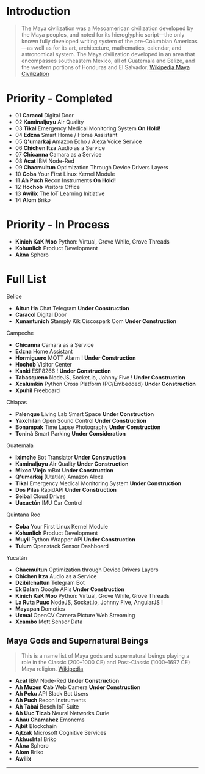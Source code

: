 # Introduction

> The Maya civilization was a Mesoamerican civilization developed by the Maya peoples, and noted for its hieroglyphic script—the only known fully developed writing system of the pre-Columbian Americas—as well as for its art, architecture, mathematics, calendar, and astronomical system. The Maya civilization developed in an area that encompasses southeastern Mexico, all of Guatemala and Belize, and the western portions of Honduras and El Salvador. [Wikipedia Maya Civilization](https://en.wikipedia.org/wiki/Maya_civilization)

# Priority - Completed

- 01 __Caracol__ Digital Door
- 02 __Kaminaljuyu__ Air Quality
- 03 __Tikal__ Emergency Medical Monitoring System __On Hold!__
- 04 __Edzna__ Smart Home / Home Assistant
- 05 __Q'umarkaj__ Amazon Echo / Alexa Voice Service
- 06 __Chichen Itza__ Audio as a Service
- 07 __Chicanna__ Camara as a Service
- 08 __Acat__ IBM Node-Red
- 09 __Chacmultun__ Optimization Through Device Drivers Layers
- 10 __Coba__ Your First Linux Kernel Module
- 11 __Ah Puch__ Recon Instruments __On Hold!__
- 12 __Hochob__ Visitors Office
- 13 __Awilix__ The IoT Learning Initiative
- 14 __Alom__ Briko

# Priority - In Process

- __Kinich KaK Moo__ Python: Virtual, Grove While, Grove Threads
- __Kohunlich__ Product Development
- __Akna__ Sphero

# Full List

Belice

- __Altun Ha__ Chat Telegram **Under Construction**
- __Caracol__ Digital Door
- __Xunantunich__ Stamply Kik Ciscospark Com **Under Construction**

Campeche

* **Chicanna** Camara as a Service
* **Edzna** Home Assistant
* **Hormiguero** MQTT Alarm ! **Under Construction**
* **Hochob** Visitor Center
* **Kanki** ESP8266 ! **Under Construction**
* **Tabasqueno** NodeJS, Socket.io, Johnny Five ! **Under Construction**
* **Xcalumkin** Python Cross Platform \(PC/Embedded\) **Under Construction**
* **Xpuhil** Freeboard

Chiapas

* **Palenque** Living Lab Smart Space **Under Construction**
* **Yaxchilan** Open Sound Control **Under Construction**
* **Bonampak** Time Lapse Photography **Under Construction**
* **Toniná** Smart Parking **Under Consideration**

Guatemala

* **Iximche** Bot Translator **Under Construction**
* **Kaminaljuyu** Air Quality **Under Construction**
* **Mixco Viejo** mBot **Under Construction**
* **Q'umarkaj** \(Utatlán\) Amazon Alexa  
* **Tikal** Emergency Medical Monitoring System **Under Construction**
* **Dos Pilas** RapidAPI **Under Construction**
* **Seibal** Cloud Drives
* **Uaxactún** IMU Car Control

Quintana Roo

* **Coba** Your First Linux Kernel Module
* **Kohunlich** Product Development
* **Muyil** Python Wrapper API **Under Construction**
* **Tulum** Openstack Sensor Dashboard

Yucatán

* **Chacmultun** Optimization through Device Drivers Layers
* **Chichen Itza** Audio as a Service
* **Dzibilchaltun** Telegram Bot
* **Ek Balam** Google APIs **Under Construction**
* **Kinich KaK Moo** Python: Virtual, Grove While, Grove Threads
* **La Ruta Puuc** NodeJS, Socket.io, Johnny Five, AngularJS  ! 
* **Mayapan** Domotics
* **Uxmal** OpenCV Camera Picture Web Streaming
* **Xcambo** Mqtt Sensor Data

## Maya Gods and Supernatural Beings

> This is a name list of Maya gods and supernatural beings playing a role in the Classic \(200–1000 CE\) and Post-Classic \(1000–1697 CE\) Maya religion. [Wikipedia](https://en.wikipedia.org/wiki/List_of_Maya_gods_and_supernatural_beings)

* **Acat** IBM Node-Red **Under Construction**
* **Ah Muzen Cab** Web Camera **Under Construction**
* **Ah Peku** API Slack Bot Users
* **Ah Puch** Recon Instruments
* **Ah Tabai** Bosch IoT Suite
* **Ah Uuc Ticab** Neural Networks Curie
* **Ahau Chamahez** Emoncms
* **Ajbit** Blockchain
* **Ajtzak** Microsoft Cognitive Services
* **Akhushtal** Briko
* **Akna** Sphero
* **Alom** Briko
* **Awilix** 
* **** 












